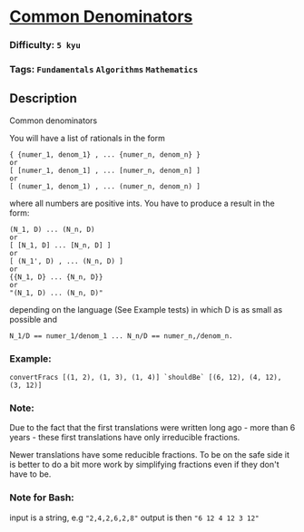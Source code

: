 # [Common Denominators](https://www.codewars.com/kata/54d7660d2daf68c619000d95)

### Difficulty: `5 kyu`

### Tags: `Fundamentals` `Algorithms` `Mathematics`

## Description

Common denominators

You will have a list of rationals in the form

```
{ {numer_1, denom_1} , ... {numer_n, denom_n} } 
or
[ [numer_1, denom_1] , ... [numer_n, denom_n] ] 
or
[ (numer_1, denom_1) , ... (numer_n, denom_n) ] 
```

where all numbers are positive ints. You have to produce a result in the form:

```
(N_1, D) ... (N_n, D) 
or
[ [N_1, D] ... [N_n, D] ] 
or
[ (N_1', D) , ... (N_n, D) ] 
or
{{N_1, D} ... {N_n, D}} 
or
"(N_1, D) ... (N_n, D)"
```

depending on the language (See Example tests) in which D is as small as possible and

```
N_1/D == numer_1/denom_1 ... N_n/D == numer_n,/denom_n.
```

### Example:

```
convertFracs [(1, 2), (1, 3), (1, 4)] `shouldBe` [(6, 12), (4, 12), (3, 12)]
```

### Note:
Due to the fact that the first translations were written long ago - more than 6 years - these first translations have only irreducible fractions.

Newer translations have some reducible fractions. To be on the safe side it is better to do a bit more work by simplifying fractions even if they don't have to be.

### Note for Bash:
input is a string, e.g `"2,4,2,6,2,8"` output is then `"6 12 4 12 3 12"`